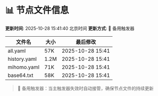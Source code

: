 # 📊 节点文件信息

**更新时间**: 2025-10-28 15:41:40 北京时间
**更新方式**: 🔄 备用触发器

| 文件名 | 大小 | 最后修改 |
|--------|------|----------|
| all.yaml | 57K | 2025-10-28 15:41 |
| history.yaml | 1.2M | 2025-10-28 15:41 |
| mihomo.yaml | 71K | 2025-10-28 15:41 |
| base64.txt | 58K | 2025-10-28 15:41 |

> 🔄 备用触发器：当主触发器失效时自动接管，确保节点文件的持续更新
